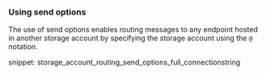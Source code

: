 ### Using send options

The use of send options enables routing messages to any endpoint hosted in another storage account by specifying the storage account using the `@` notation.

snippet: storage_account_routing_send_options_full_connectionstring